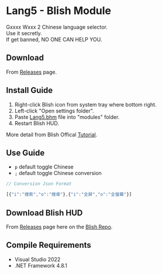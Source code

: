 # Lang5 - Blish Module
Gxxxx Wxxx 2 Chinese language selector.  
Use it secretly.  
If get banned, NO ONE CAN HELP YOU.

## Download
From [Releases](https://github.com/cy-sp-howard/lang5/releases) page.
## Install Guide
1. Right-click Blish icon from system tray where bottom right.
2. Left-click "Open settings folder".
3. Paste [Lang5.bhm](https://github.com/cy-sp-howard/lang5/releases) file into "modules" folder.
4. Restart Blish HUD.

More detail from Blish Offical [Tutorial](https://blishhud.com/docs/user/installing-modules#manually-installing-modules).

## Use Guide
* `p` default toggle Chinese
* `;` default toggle Chinese conversion  
```js
// Conversion Json Format

[{"i":"搜索","o":"搜尋"},{"i":"全屏","o":"全螢幕"}]
```
## Download Blish HUD
From [Releases](https://github.com/blish-hud/Blish-HUD/releases) page here on the [Blish Repo](https://github.com/blish-hud/Blish-HUD).



## Compile Requirements
- Visual Studio 2022
- .NET Framework 4.8.1

